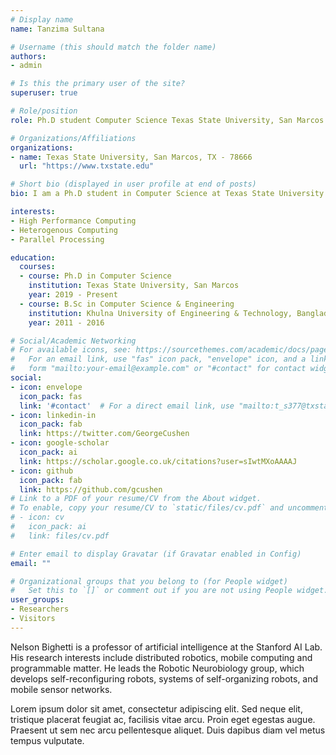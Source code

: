 ```yaml
---
# Display name
name: Tanzima Sultana

# Username (this should match the folder name)
authors:
- admin

# Is this the primary user of the site?
superuser: true

# Role/position
role: Ph.D student Computer Science Texas State University, San Marcos

# Organizations/Affiliations
organizations:
- name: Texas State University, San Marcos, TX - 78666
  url: "https://www.txstate.edu"

# Short bio (displayed in user profile at end of posts)
bio: I am a Ph.D student in Computer Science at Texas State University started from Fall 2019. 

interests:
- High Performance Computing
- Heterogenous Computing
- Parallel Processing

education:
  courses:
  - course: Ph.D in Computer Science
    institution: Texas State University, San Marcos
    year: 2019 - Present
  - course: B.Sc in Computer Science & Engineering
    institution: Khulna University of Engineering & Technology, Bangladesh
    year: 2011 - 2016

# Social/Academic Networking
# For available icons, see: https://sourcethemes.com/academic/docs/page-builder/#icons
#   For an email link, use "fas" icon pack, "envelope" icon, and a link in the
#   form "mailto:your-email@example.com" or "#contact" for contact widget.
social:
- icon: envelope
  icon_pack: fas
  link: '#contact'  # For a direct email link, use "mailto:t_s377@txstate.edu".
- icon: linkedin-in
  icon_pack: fab 
  link: https://twitter.com/GeorgeCushen
- icon: google-scholar
  icon_pack: ai
  link: https://scholar.google.co.uk/citations?user=sIwtMXoAAAAJ
- icon: github
  icon_pack: fab
  link: https://github.com/gcushen
# Link to a PDF of your resume/CV from the About widget.
# To enable, copy your resume/CV to `static/files/cv.pdf` and uncomment the lines below.
# - icon: cv
#   icon_pack: ai
#   link: files/cv.pdf

# Enter email to display Gravatar (if Gravatar enabled in Config)
email: ""

# Organizational groups that you belong to (for People widget)
#   Set this to `[]` or comment out if you are not using People widget.
user_groups:
- Researchers
- Visitors
---
```


Nelson Bighetti is a professor of artificial intelligence at the Stanford AI Lab. His research interests include distributed robotics, mobile computing and programmable matter. He leads the Robotic Neurobiology group, which develops self-reconfiguring robots, systems of self-organizing robots, and mobile sensor networks.

Lorem ipsum dolor sit amet, consectetur adipiscing elit. Sed neque elit, tristique placerat feugiat ac, facilisis vitae arcu. Proin eget egestas augue. Praesent ut sem nec arcu pellentesque aliquet. Duis dapibus diam vel metus tempus vulputate.
